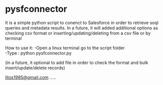 # pysfconnector


It is a simple python script to conenct to Salesforce in order to retrieve soql queries and metadata results. In a future, it will added additional options as checking csv format or inserting/updating/deleting from a csv file or by terminal

How to use it:
-Open a linux terminal go to the script folder  
-Type : python pysfconnector.py

(in a future, it optional to add file in order to check the format and bulk insert/update/delete records)

litos1985@gmail.com
.....
